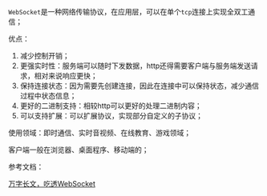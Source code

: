 `WebSocket`是一种网络传输协议，在应用层，可以在单个`tcp`连接上实现全双工通信；

优点：

1. 减少控制开销；
2. 更强实时性：服务端可以随时下发数据，http还得需要客户端与服务端发送请求，相对来说响应更快；
3. 保持连接状态：因为需要先创建连接，因此在连接中可以保持状态，减少通信过程中状态信息；
4. 更好的二进制支持：相较http可以更好的处理二进制内容；
5. 可以支持扩展：可以扩展协议，实现部分自定义的子协议；

使用领域：即时通信、实时音视频、在线教育、游戏领域；

客户端一般在浏览器、桌面程序、移动端的；


参考文档：

[万字长文，吃透WebSocket](https://cloud.tencent.com/developer/article/1887095)